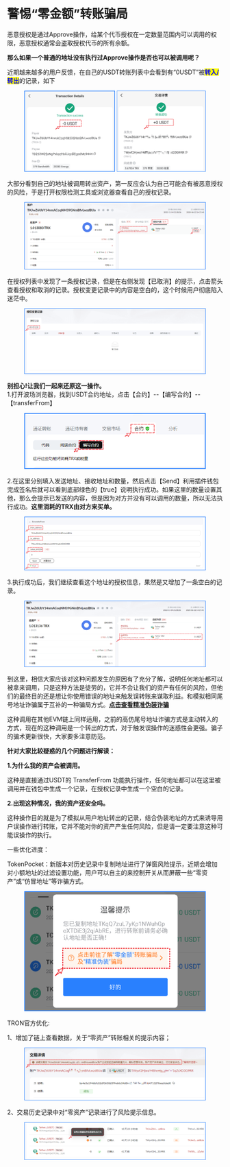 # 警惕“零金额”转账骗局

恶意授权是通过Approve操作，给某个代币授权在一定数量范围内可以调用的权限，恶意授权通常会盗取授权代币的所有余额。

**那么如果一个普通的地址没有执行过Approve操作是否也可以被调用呢？**

近期越来越多的用户反馈，在自己的USDT转账列表中会看到有“0USDT”被<mark style="color:blue;">**转入/转出**</mark>的记录，如下

<figure><img src="../../.gitbook/assets/1 拷贝.png" alt=""><figcaption></figcaption></figure>

大部分看到自己的地址被调用转出资产，第一反应会认为自己可能会有被恶意授权的风险，于是打开权限检测工具或浏览器查看自己的授权记录。

<figure><img src="../../.gitbook/assets/image (17).png" alt=""><figcaption></figcaption></figure>

在授权列表中发现了一条授权记录，但是在右侧发现【已取消】的提示，点击箭头查看授权和取消的记录。授权变更记录中的内容是空白的，这个时候用户彻底陷入迷茫中。

<figure><img src="../../.gitbook/assets/image (2).png" alt=""><figcaption></figcaption></figure>

**别担心!让我们一起来还原这一操作。**\
1.打开波场浏览器，找到USDT合约地址，点击【合约】--【编写合约】--【transferFrom】

<figure><img src="../../.gitbook/assets/image (3).png" alt=""><figcaption></figcaption></figure>

2.在这里分别填入发送地址、接收地址和数量，然后点击【Send】利用插件钱包完成签名后就可以看到底部绿色的【true】说明执行成功。如果这里的数量设置其他，那么会提示已发送的内容，但是因为对方并没有可以调用的数量，所以无法执行成功。**这里消耗的TRX由对方来买单。**

<figure><img src="../../.gitbook/assets/image (27).png" alt=""><figcaption></figcaption></figure>

3.执行成功后，我们继续查看这个地址的授权信息，果然是又增加了一条空白的记录。

<figure><img src="../../.gitbook/assets/image (14).png" alt=""><figcaption></figcaption></figure>

到这里，相信大家应该对这种问题发生的原因有了充分了解，说明任何地址都可以被拿来调用，只是这种方法是徒劳的，它并不会让我们的资产有任何的风险，但他们的最终目的还是想让你使用错误的地址来触发误转账来谋取利益。和模拟相同尾号地址诈骗属于互补的一种骗局方式。[**点击查看精准伪装诈骗**](http://mp.weixin.qq.com/s?\_\_biz=MzUyNDkzNTgwMw==\&mid=2247489639\&idx=1\&sn=cd843b63936f5e7b74ffd8014c382519\&chksm=fa24ef73cd536665fd311940b3087e99be4aea4b3dbb660eefa10ea1a5b481fc4e7eb0635ee5\&scene=21#wechat\_redirect)

这种调用在其他EVM链上同样适用，之前的高仿尾号地址诈骗方式是主动转入的方式，现在的这种调用是一个转出的方式，对于触发误操作的迷惑性会更强。骗子的骗术更新很快，大家要多注意防范。

**针对大家比较疑惑的几个问题进行解读：**

**1.为什么我的资产会被调用。**

这种是直接通过USDT的 TransferFrom 功能执行操作，任何地址都可以在这里被调用并在钱包中生成一个记录，在授权记录中生成一个空白的记录。

**2.出现这种情况，我的资产还安全吗。**

这种操作目的就是为了模拟从用户地址转出的记录，结合伪装地址的方式来诱导用户误操作进行转账，它并不能对你的资产产生任何风险，但是请一定要注意这种可能误操作的执行。



一些优化进度：

TokenPocket：新版本对历史记录中复制地址进行了弹窗风险提示，近期会增加对小额地址的过滤设置功能，用户可以自主的来控制开关从而屏蔽一些“零资产”或“仿冒地址”等诈骗方式。

<figure><img src="../../.gitbook/assets/Snipaste_2022-12-15_17-02-00.png" alt=""><figcaption></figcaption></figure>

TRON官方优化:

1、增加了链上查看数据，关于“零资产”转账相关的提示内容；

<figure><img src="../../.gitbook/assets/Snipaste_2022-12-15_17-06-37.png" alt=""><figcaption></figcaption></figure>

2、交易历史记录中对“零资产”记录进行了风险提示信息。

<figure><img src="../../.gitbook/assets/Snipaste_2022-12-15_17-07-19.png" alt=""><figcaption></figcaption></figure>
